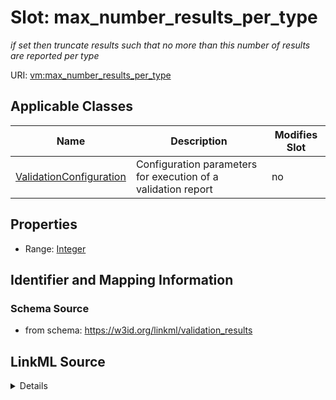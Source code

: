 # Slot: max_number_results_per_type


_if set then truncate results such that no more than this number of results are reported per type_



URI: [vm:max_number_results_per_type](https://w3id.org/linkml/validation-model/max_number_results_per_type)



<!-- no inheritance hierarchy -->




## Applicable Classes

| Name | Description | Modifies Slot |
| --- | --- | --- |
[ValidationConfiguration](ValidationConfiguration.md) | Configuration parameters for execution of a validation report |  no  |







## Properties

* Range: [Integer](Integer.md)





## Identifier and Mapping Information







### Schema Source


* from schema: https://w3id.org/linkml/validation_results




## LinkML Source

<details>
```yaml
name: max_number_results_per_type
description: if set then truncate results such that no more than this number of results
  are reported per type
from_schema: https://w3id.org/linkml/validation_results
rank: 1000
alias: max_number_results_per_type
owner: ValidationConfiguration
domain_of:
- ValidationConfiguration
range: integer

```
</details>